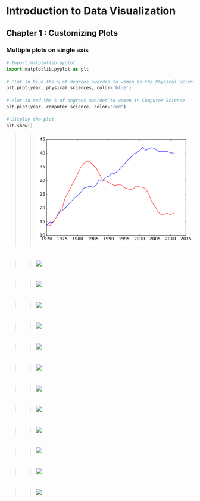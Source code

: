 # Introduction to Data Visualization

## Chapter 1 : Customizing Plots

### Multiple plots on single axis
```python
# Import matplotlib.pyplot
import matplotlib.pyplot as plt

# Plot in blue the % of degrees awarded to women in the Physical Sciences
plt.plot(year, physical_sciences, color='blue')

# Plot in red the % of degrees awarded to women in Computer Science
plt.plot(year, computer_science, color='red')

# Display the plot
plt.show()
```
>>![](img/normal-plot.png)

### 
```python

```
>>![](img/.png)

### 
```python

```
>>![](img/.png)

### 
```python

```
>>![](img/.png)


### 
```python

```
>>![](img/.png)


### 
```python

```
>>![](img/.png)


### 
```python

```
>>![](img/.png)


### 
```python

```
>>![](img/.png)



### 
```python

```
>>![](img/.png)


### 
```python

```
>>![](img/.png)


### 
```python

```
>>![](img/.png)


### 
```python

```
>>![](img/.png)


### 
```python

```
>>![](img/.png)
